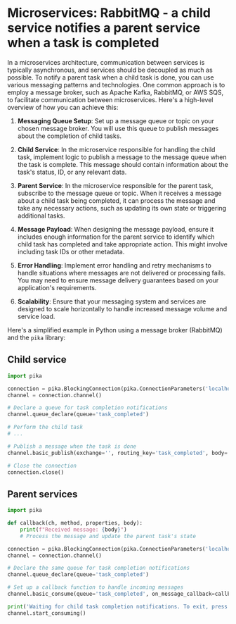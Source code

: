 # Microservices: RabbitMQ - a child service notifies a parent service when a task is completed

In a microservices architecture, communication between services is typically asynchronous, and services should be decoupled as much as possible. To notify a parent task when a child task is done, you can use various messaging patterns and technologies. One common approach is to employ a message broker, such as Apache Kafka, RabbitMQ, or AWS SQS, to facilitate communication between microservices. Here's a high-level overview of how you can achieve this:

1. **Messaging Queue Setup**: Set up a message queue or topic on your chosen message broker. You will use this queue to publish messages about the completion of child tasks.

2. **Child Service**: In the microservice responsible for handling the child task, implement logic to publish a message to the message queue when the task is complete. This message should contain information about the task's status, ID, or any relevant data.

3. **Parent Service**: In the microservice responsible for the parent task, subscribe to the message queue or topic. When it receives a message about a child task being completed, it can process the message and take any necessary actions, such as updating its own state or triggering additional tasks.

4. **Message Payload**: When designing the message payload, ensure it includes enough information for the parent service to identify which child task has completed and take appropriate action. This might involve including task IDs or other metadata.

5. **Error Handling**: Implement error handling and retry mechanisms to handle situations where messages are not delivered or processing fails. You may need to ensure message delivery guarantees based on your application's requirements.

6. **Scalability**: Ensure that your messaging system and services are designed to scale horizontally to handle increased message volume and service load.

Here's a simplified example in Python using a message broker (RabbitMQ) and the `pika` library:

## Child service

```python
import pika

connection = pika.BlockingConnection(pika.ConnectionParameters('localhost'))
channel = connection.channel()

# Declare a queue for task completion notifications
channel.queue_declare(queue='task_completed')

# Perform the child task
# ...

# Publish a message when the task is done
channel.basic_publish(exchange='', routing_key='task_completed', body='Child Task ID 123 is done')

# Close the connection
connection.close()
```

## Parent services

```python
import pika

def callback(ch, method, properties, body):
    print(f"Received message: {body}")
    # Process the message and update the parent task's state

connection = pika.BlockingConnection(pika.ConnectionParameters('localhost'))
channel = connection.channel()

# Declare the same queue for task completion notifications
channel.queue_declare(queue='task_completed')

# Set up a callback function to handle incoming messages
channel.basic_consume(queue='task_completed', on_message_callback=callback, auto_ack=True)

print('Waiting for child task completion notifications. To exit, press Ctrl+C')
channel.start_consuming()
```
